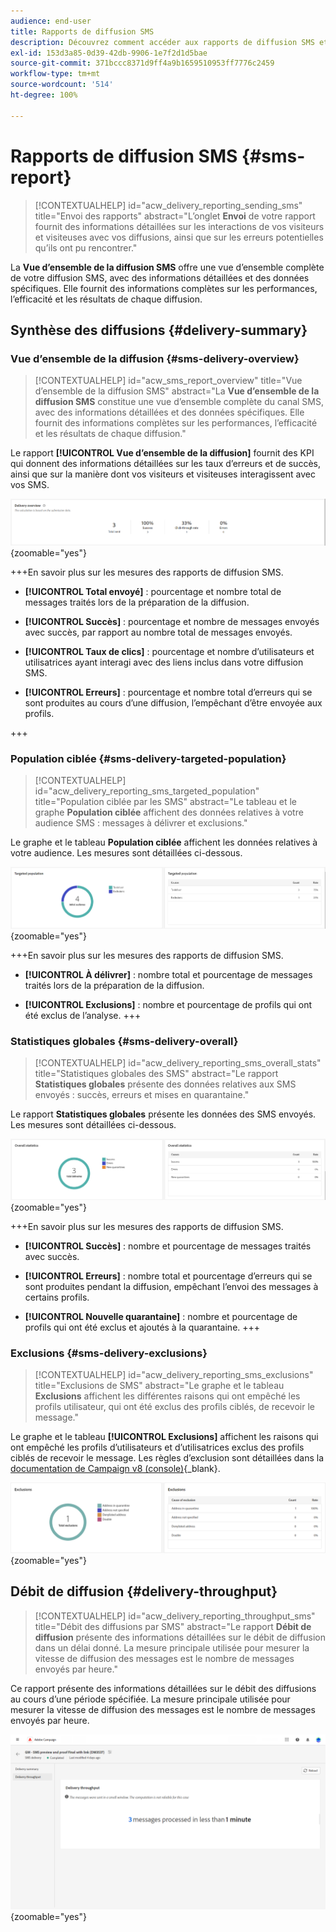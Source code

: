 ```yaml
---
audience: end-user
title: Rapports de diffusion SMS
description: Découvrez comment accéder aux rapports de diffusion SMS et les utiliser.
exl-id: 153d3a85-0d39-42db-9906-1e7f2d1d5bae
source-git-commit: 371bccc8371d9ff4a9b1659510953ff7776c2459
workflow-type: tm+mt
source-wordcount: '514'
ht-degree: 100%

---
```


# Rapports de diffusion SMS {#sms-report}

>[!CONTEXTUALHELP]
>id="acw_delivery_reporting_sending_sms"
>title="Envoi des rapports"
>abstract="L’onglet **Envoi** de votre rapport fournit des informations détaillées sur les interactions de vos visiteurs et visiteuses avec vos diffusions, ainsi que sur les erreurs potentielles qu’ils ont pu rencontrer."

La **Vue d’ensemble de la diffusion SMS** offre une vue d’ensemble complète de votre diffusion SMS, avec des informations détaillées et des données spécifiques. Elle fournit des informations complètes sur les performances, l’efficacité et les résultats de chaque diffusion.

## Synthèse des diffusions {#delivery-summary}

### Vue d’ensemble de la diffusion {#sms-delivery-overview}

>[!CONTEXTUALHELP]
>id="acw_sms_report_overview"
>title="Vue d’ensemble de la diffusion SMS"
>abstract="La **Vue d’ensemble de la diffusion SMS** constitue une vue d’ensemble complète du canal SMS, avec des informations détaillées et des données spécifiques. Elle fournit des informations complètes sur les performances, l’efficacité et les résultats de chaque diffusion."

Le rapport **[!UICONTROL Vue d’ensemble de la diffusion]** fournit des KPI qui donnent des informations détaillées sur les taux d’erreurs et de succès, ainsi que sur la manière dont vos visiteurs et visiteuses interagissent avec vos SMS.

![](assets/reporting_sms_3.png){zoomable=&quot;yes&quot;}

+++En savoir plus sur les mesures des rapports de diffusion SMS.

* **[!UICONTROL Total envoyé]** : pourcentage et nombre total de messages traités lors de la préparation de la diffusion.

* **[!UICONTROL Succès]** : pourcentage et nombre de messages envoyés avec succès, par rapport au nombre total de messages envoyés.

* **[!UICONTROL Taux de clics]** : pourcentage et nombre d’utilisateurs et utilisatrices ayant interagi avec des liens inclus dans votre diffusion SMS.

* **[!UICONTROL Erreurs]** : pourcentage et nombre total d’erreurs qui se sont produites au cours d’une diffusion, l’empêchant d’être envoyée aux profils.

+++

### Population ciblée {#sms-delivery-targeted-population}

>[!CONTEXTUALHELP]
>id="acw_delivery_reporting_sms_targeted_population"
>title="Population ciblée par les SMS"
>abstract="Le tableau et le graphe **Population ciblée** affichent des données relatives à votre audience SMS : messages à délivrer et exclusions."

Le graphe et le tableau **Population ciblée** affichent les données relatives à votre audience. Les mesures sont détaillées ci-dessous.

![](assets/reporting_sms_4.png){zoomable=&quot;yes&quot;}

+++En savoir plus sur les mesures des rapports de diffusion SMS.

* **[!UICONTROL À délivrer]** : nombre total et pourcentage de messages traités lors de la préparation de la diffusion.

* **[!UICONTROL Exclusions]** : nombre et pourcentage de profils qui ont été exclus de l’analyse.
+++


### Statistiques globales {#sms-delivery-overall}

>[!CONTEXTUALHELP]
>id="acw_delivery_reporting_sms_overall_stats"
>title="Statistiques globales des SMS"
>abstract="Le rapport **Statistiques globales** présente des données relatives aux SMS envoyés : succès, erreurs et mises en quarantaine."

Le rapport **Statistiques globales** présente les données des SMS envoyés. Les mesures sont détaillées ci-dessous.

![](assets/reporting_sms_5.png){zoomable=&quot;yes&quot;}

+++En savoir plus sur les mesures des rapports de diffusion SMS.

* **[!UICONTROL Succès]** : nombre et pourcentage de messages traités avec succès.

* **[!UICONTROL Erreurs]** : nombre total et pourcentage d’erreurs qui se sont produites pendant la diffusion, empêchant l’envoi des messages à certains profils.

* **[!UICONTROL Nouvelle quarantaine]** : nombre et pourcentage de profils qui ont été exclus et ajoutés à la quarantaine.
+++

### Exclusions {#sms-delivery-exclusions}

>[!CONTEXTUALHELP]
>id="acw_delivery_reporting_sms_exclusions"
>title="Exclusions de SMS"
>abstract="Le graphe et le tableau **Exclusions** affichent les différentes raisons qui ont empêché les profils utilisateur, qui ont été exclus des profils ciblés, de recevoir le message."

Le graphe et le tableau **[!UICONTROL Exclusions]** affichent les raisons qui ont empêché les profils d’utilisateurs et d’utilisatrices exclus des profils ciblés de recevoir le message. Les règles d’exclusion sont détaillées dans la [documentation de Campaign v8 (console)](https://experienceleague.adobe.com/docs/campaign/campaign-v8/send/failures/delivery-failures.html?lang=fr#sms-quarantines){_blank}.

![](assets/reporting_sms_6.png){zoomable=&quot;yes&quot;}

## Débit de diffusion {#delivery-throughput}

>[!CONTEXTUALHELP]
>id="acw_delivery_reporting_throughput_sms"
>title="Débit des diffusions par SMS"
>abstract="Le rapport **Débit de diffusion** présente des informations détaillées sur le débit de diffusion dans un délai donné. La mesure principale utilisée pour mesurer la vitesse de diffusion des messages est le nombre de messages envoyés par heure."

Ce rapport présente des informations détaillées sur le débit des diffusions au cours d’une période spécifiée. La mesure principale utilisée pour mesurer la vitesse de diffusion des messages est le nombre de messages envoyés par heure.

![](assets/reporting_sms_2.png){zoomable=&quot;yes&quot;}
